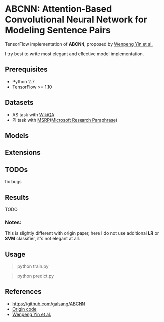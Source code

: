 
# ABCNN: Attention-Based Convolutional Neural Network for Modeling Sentence Pairs
TensorFlow implementation of **ABCNN**, proposed by [Wenpeng Yin et al.](https://arxiv.org/pdf/1512.05193.pdf)

I try best to write most elegant and effective model implementation. 

## Prerequisites

 - Python 2.7
 - TensorFlow >= 1.10 

## Datasets
- AS task with [WikiQA](https://www.microsoft.com/en-us/research/publication/wikiqa-a-challenge-dataset-for-open-domain-question-answering/)
- PI task with [MSRP(Microsoft Research Paraphrase)](https://www.microsoft.com/en-us/download/details.aspx?id=52398)

## Models

## Extensions


## TODOs
fix bugs

## Results
TODO

### Notes:
This is slightly different with origin paper, here I do not use additional **LR** or 
**SVM** classifier, it's not elegant at all.


## Usage
> python train.py

> python predict.py
 
## References

- https://github.com/galsang/ABCNN 
- [Origin code](https://github.com/yinwenpeng/Answer_Selection/tree/master/src)
- [Wenpeng Yin et al.](https://arxiv.org/pdf/1512.05193.pdf)

